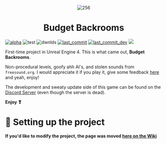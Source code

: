 <div align="center">

![256](https://github.com/DavidJoacaRo/Budget-Backrooms/assets/32200281/1e05bef8-c113-4484-a0c6-b56c4dc5e887)


# Budget Backrooms

</div>

 [![alpha](https://img.shields.io/github/v/release/DavidJoacaRo/Budget-Backrooms?include_prereleases)](https://github.com/DavidJoacaRo/Budget-Backrooms/releases) ![test](https://img.shields.io/github/repo-size/DavidJoacaRo/Budget-Backrooms) ![dwnlds](https://img.shields.io/github/downloads/DavidJoacaRo/Budget-Backrooms/total) [![last_commit](https://img.shields.io/github/last-commit/DavidJoacaRo/Budget-Backrooms?label=last%20commit%20(main%20branch))](https://github.com/DavidJoacaRo/Budget-Backrooms/commits/main) [![last_commit_dev](https://img.shields.io/github/last-commit/DavidJoacaRo/Budget-Backrooms%2Fdev?label=last%20commit%20(dev%20branch)&labelColor=%23232136
)](https://github.com/DavidJoacaRo/Budget-Backrooms/commits/dev) [![](https://dcbadge.vercel.app/api/server/WVuTB56ag4?style=flat&theme=default-inverted)](https://discord.gg/WVuTB56ag4)

First-time project in Unreal Engine 4. This is what came out, **Budget Backrooms**.

Non-procedural levels, goofy ahh AI's, and stolen sounds from `freesound.org`. I would appreciate it if you play it, give some feedback  [here](https://forms.gle/KpLdoD4cHb7tFGoo6) and yeah, enjoy!

The development and sweaty update side of this game can be found on the [Discord Server](https://discord.gg/WVuTB56ag4) (even though the server is dead).

**Enjoy ❣**

# 🔧 Setting up the project
**If you'd like to modify the project, the page was moved [here on the Wiki](https://davidjoacaro.github.io/Budget-Docs/docs/modding)**
